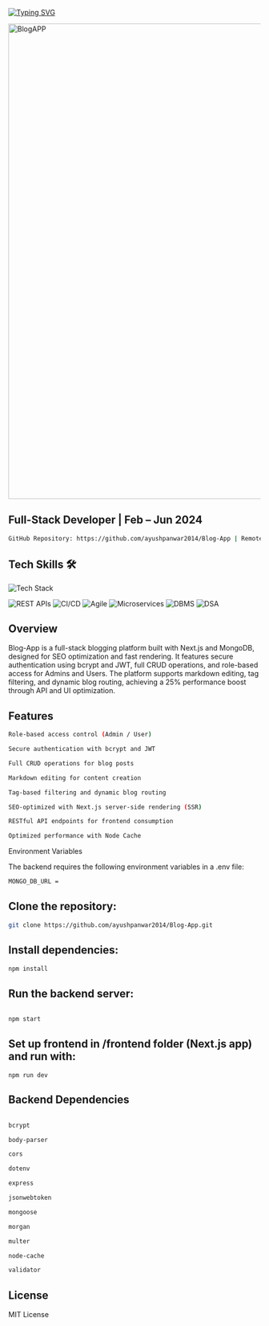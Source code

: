 [![Typing SVG](https://readme-typing-svg.herokuapp.com?font=Fira+Code&weight=500&size=30&pause=1000&color=007EFF&background=3159FF00&width=900&lines=%F0%9F%93%9D+Blog-App+%E2%80%93+Full-Stack+Blogging+Platform)](https://git.io/typing-svg)

<img width="1356" height="947" alt="BlogAPP" src="https://github.com/user-attachments/assets/dbbdc7a9-ee3a-4ea6-8e72-b6bd8c7ee1fd" />

## Full-Stack Developer | Feb – Jun 2024
````bash
GitHub Repository: https://github.com/ayushpanwar2014/Blog-App | Remote
````


<article>
  <h2>Tech Skills 🛠️</h2>

  <!-- Skillicons for supported skills -->
  <img src="https://skillicons.dev/icons?i=html,css,js,react,nextjs,mongodb,git,github&perline=5" alt="Tech Stack" />
  
![REST APIs](https://img.shields.io/badge/REST%20APIs-6C63FF?style=for-the-badge)
![CI/CD](https://img.shields.io/badge/CI%2FCD-E53E3E?style=for-the-badge)
![Agile](https://img.shields.io/badge/Agile-F6AD55?style=for-the-badge)
![Microservices](https://img.shields.io/badge/Microservices-805AD5?style=for-the-badge)
![DBMS](https://img.shields.io/badge/DBMS-D69E2E?style=for-the-badge)
![DSA](https://img.shields.io/badge/DataStructures--Algorithms-3182CE?style=for-the-badge)
</article>




## Overview

Blog-App is a full-stack blogging platform built with Next.js and MongoDB, designed for SEO optimization and fast rendering. It features secure authentication using bcrypt and JWT, full CRUD operations, and role-based access for Admins and Users. The platform supports markdown editing, tag filtering, and dynamic blog routing, achieving a 25% performance boost through API and UI optimization.



## Features
````bash
Role-based access control (Admin / User)

Secure authentication with bcrypt and JWT

Full CRUD operations for blog posts

Markdown editing for content creation

Tag-based filtering and dynamic blog routing

SEO-optimized with Next.js server-side rendering (SSR)

RESTful API endpoints for frontend consumption

Optimized performance with Node Cache

````

Environment Variables

The backend requires the following environment variables in a .env file:
```bash
MONGO_DB_URL = 
```

## Clone the repository:
```bash
git clone https://github.com/ayushpanwar2014/Blog-App.git
```




## Install  dependencies:
```bash
npm install

```

## Run the backend server:
```bash

npm start
```




## Set up frontend in /frontend folder (Next.js app) and run with:
```bahs
npm run dev

```

## Backend Dependencies



```bash

bcrypt

body-parser

cors

dotenv

express

jsonwebtoken

mongoose

morgan

multer

node-cache

validator

```
## License

MIT License
